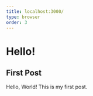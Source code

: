 ```yaml
---
title: localhost:3000/
type: browser
order: 3
---
```


# Hello!

## First Post

Hello, World! This is my first post.
